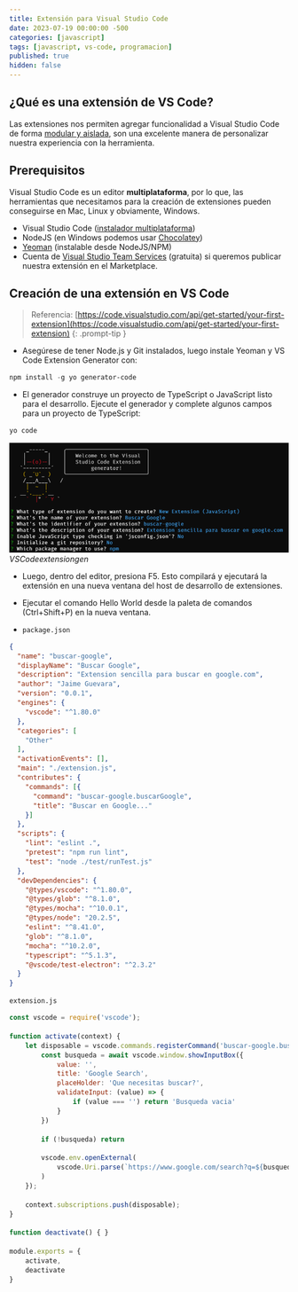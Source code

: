 ```yaml
---
title: Extensión para Visual Studio Code
date: 2023-07-19 00:00:00 -500
categories: [javascript]
tags: [javascript, vs-code, programacion]
published: true
hidden: false
---
```



 ## ¿Qué es una extensión de VS Code?

Las extensiones nos permiten agregar funcionalidad a Visual Studio Code de forma [modular y aislada](https://github.com/Microsoft/vscode-docs/blob/master/docs/extensions/our-approach.md), son una excelente manera de personalizar nuestra experiencia con la herramienta.

## Prerequisitos

Visual Studio Code es un editor **multiplataforma**, por lo que, las herramientas que necesitamos para la creación de extensiones pueden conseguirse en Mac, Linux y obviamente, Windows.

- Visual Studio Code ([instalador multiplataforma](http://code.visualstudio.com/))
- NodeJS (en Windows podemos usar [Chocolatey](https://chocolatey.org/packages/nodejs.install))
- [Yeoman](http://yeoman.io/) (instalable desde NodeJS/NPM)
- Cuenta de [Visual Studio Team Services](https://www.visualstudio.com/en-us/products/visual-studio-team-services-vs.aspx) (gratuita) si queremos publicar nuestra extensión en el Marketplace.


## Creación de una extensión en VS Code

> Referencia: [https://code.visualstudio.com/api/get-started/your-first-extension](https://code.visualstudio.com/api/get-started/your-first-extension) 
{: .prompt-tip }

- Asegúrese de tener Node.js y Git instalados, luego instale Yeoman y VS Code Extension Generator con:

```powershell
npm install -g yo generator-code
```

  

- El generador construye un proyecto de TypeScript o JavaScript listo para el desarrollo. Ejecute el generador y complete algunos campos para un proyecto de TypeScript:

```powershell
yo code
```


![Generador de Extensiones para VS Code](/assets/images/vscode-yo.png)_VSCodeextensiongen_   


- Luego, dentro del editor, presiona F5. Esto compilará y ejecutará la extensión en una nueva ventana del host de desarrollo de extensiones.

- Ejecutar el comando Hello World desde la paleta de comandos (Ctrl+Shift+P) en la nueva ventana.

  

- `package.json`

```json
{
  "name": "buscar-google",
  "displayName": "Buscar Google",
  "description": "Extension sencilla para buscar en google.com",
  "author": "Jaime Guevara",
  "version": "0.0.1",
  "engines": {
    "vscode": "^1.80.0"
  },
  "categories": [
    "Other"
  ],
  "activationEvents": [],
  "main": "./extension.js",
  "contributes": {
    "commands": [{
      "command": "buscar-google.buscarGoogle",
      "title": "Buscar en Google..."
    }]
  },
  "scripts": {
    "lint": "eslint .",
    "pretest": "npm run lint",
    "test": "node ./test/runTest.js"
  },
  "devDependencies": {
    "@types/vscode": "^1.80.0",
    "@types/glob": "^8.1.0",
    "@types/mocha": "^10.0.1",
    "@types/node": "20.2.5",
    "eslint": "^8.41.0",
    "glob": "^8.1.0",
    "mocha": "^10.2.0",
    "typescript": "^5.1.3",
    "@vscode/test-electron": "^2.3.2"
  }
}
```

  

`extension.js`

```javascript
const vscode = require('vscode');

function activate(context) {
	let disposable = vscode.commands.registerCommand('buscar-google.buscarGoogle', async function () {
		const busqueda = await vscode.window.showInputBox({
			value: '',
			title: 'Google Search',
			placeHolder: 'Que necesitas buscar?',
			validateInput: (value) => {
				if (value === '') return 'Busqueda vacia'
			}
		})

		if (!busqueda) return

		vscode.env.openExternal(
			vscode.Uri.parse(`https://www.google.com/search?q=${busqueda}`)
		)
	});

	context.subscriptions.push(disposable);
}

function deactivate() { }

module.exports = {
	activate,
	deactivate
}
```